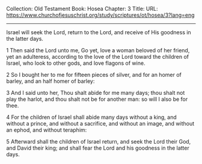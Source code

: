 Collection: Old Testament
Book: Hosea
Chapter: 3
Title: 
URL: https://www.churchofjesuschrist.org/study/scriptures/ot/hosea/3?lang=eng

---

Israel will seek the Lord, return to the Lord, and receive of His goodness in the latter days.

1 Then said the Lord unto me, Go yet, love a woman beloved of her friend, yet an adulteress, according to the love of the Lord toward the children of Israel, who look to other gods, and love flagons of wine.

2 So I bought her to me for fifteen pieces of silver, and for an homer of barley, and an half homer of barley:

3 And I said unto her, Thou shalt abide for me many days; thou shalt not play the harlot, and thou shalt not be for another man: so will I also be for thee.

4 For the children of Israel shall abide many days without a king, and without a prince, and without a sacrifice, and without an image, and without an ephod, and without teraphim:

5 Afterward shall the children of Israel return, and seek the Lord their God, and David their king; and shall fear the Lord and his goodness in the latter days.
